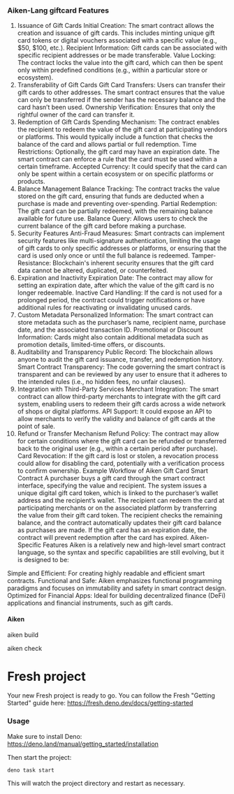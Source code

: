 ### Aiken-Lang giftcard Features

1. Issuance of Gift Cards
Initial Creation: The smart contract allows the creation and issuance of gift cards. This includes minting unique gift card tokens or digital vouchers associated with a specific value (e.g., $50, $100, etc.).
Recipient Information: Gift cards can be associated with specific recipient addresses or be made transferable.
Value Locking: The contract locks the value into the gift card, which can then be spent only within predefined conditions (e.g., within a particular store or ecosystem).
2. Transferability of Gift Cards
Gift Card Transfers: Users can transfer their gift cards to other addresses. The smart contract ensures that the value can only be transferred if the sender has the necessary balance and the card hasn’t been used.
Ownership Verification: Ensures that only the rightful owner of the card can transfer it.
3. Redemption of Gift Cards
Spending Mechanism: The contract enables the recipient to redeem the value of the gift card at participating vendors or platforms. This would typically include a function that checks the balance of the card and allows partial or full redemption.
Time Restrictions: Optionally, the gift card may have an expiration date. The smart contract can enforce a rule that the card must be used within a certain timeframe.
Accepted Currency: It could specify that the card can only be spent within a certain ecosystem or on specific platforms or products.
4. Balance Management
Balance Tracking: The contract tracks the value stored on the gift card, ensuring that funds are deducted when a purchase is made and preventing over-spending.
Partial Redemption: The gift card can be partially redeemed, with the remaining balance available for future use.
Balance Query: Allows users to check the current balance of the gift card before making a purchase.
5. Security Features
Anti-Fraud Measures: Smart contracts can implement security features like multi-signature authentication, limiting the usage of gift cards to only specific addresses or platforms, or ensuring that the card is used only once or until the full balance is redeemed.
Tamper-Resistance: Blockchain's inherent security ensures that the gift card data cannot be altered, duplicated, or counterfeited.
6. Expiration and Inactivity
Expiration Date: The contract may allow for setting an expiration date, after which the value of the gift card is no longer redeemable.
Inactive Card Handling: If the card is not used for a prolonged period, the contract could trigger notifications or have additional rules for reactivating or invalidating unused cards.
7. Custom Metadata
Personalized Information: The smart contract can store metadata such as the purchaser’s name, recipient name, purchase date, and the associated transaction ID.
Promotional or Discount Information: Cards might also contain additional metadata such as promotion details, limited-time offers, or discounts.
8. Auditability and Transparency
Public Record: The blockchain allows anyone to audit the gift card issuance, transfer, and redemption history.
Smart Contract Transparency: The code governing the smart contract is transparent and can be reviewed by any user to ensure that it adheres to the intended rules (i.e., no hidden fees, no unfair clauses).
9. Integration with Third-Party Services
Merchant Integration: The smart contract can allow third-party merchants to integrate with the gift card system, enabling users to redeem their gift cards across a wide network of shops or digital platforms.
API Support: It could expose an API to allow merchants to verify the validity and balance of gift cards at the point of sale.
10. Refund or Transfer Mechanism
Refund Policy: The contract may allow for certain conditions where the gift card can be refunded or transferred back to the original user (e.g., within a certain period after purchase).
Card Revocation: If the gift card is lost or stolen, a revocation process could allow for disabling the card, potentially with a verification process to confirm ownership.
Example Workflow of Aiken Gift Card Smart Contract
A purchaser buys a gift card through the smart contract interface, specifying the value and recipient.
The system issues a unique digital gift card token, which is linked to the purchaser’s wallet address and the recipient’s wallet.
The recipient can redeem the card at participating merchants or on the associated platform by transferring the value from their gift card token.
The recipient checks the remaining balance, and the contract automatically updates their gift card balance as purchases are made.
If the gift card has an expiration date, the contract will prevent redemption after the card has expired.
Aiken-Specific Features
Aiken is a relatively new and high-level smart contract language, so the syntax and specific capabilities are still evolving, but it is designed to be:

Simple and Efficient: For creating highly readable and efficient smart contracts.
Functional and Safe: Aiken emphasizes functional programming paradigms and focuses on immutability and safety in smart contract design.
Optimized for Financial Apps: Ideal for building decentralized finance (DeFi) applications and financial instruments, such as gift cards.


#### Aiken

aiken build

aiken check



# Fresh project

Your new Fresh project is ready to go. You can follow the Fresh "Getting
Started" guide here: https://fresh.deno.dev/docs/getting-started

### Usage

Make sure to install Deno: https://deno.land/manual/getting_started/installation

Then start the project:

```
deno task start
```

This will watch the project directory and restart as necessary.
